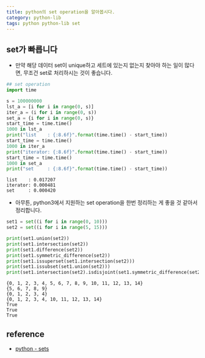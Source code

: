 ```yaml
---
title: python의 set operation을 알아봅시다. 
category: python-lib
tags: python python-lib set 
---
```


## set가 빠릅니다

- 만약 해당 데이터 set이 unique하고 세트에 있는지 없는지 찾아야 하는 일이 많다면, 무조건 set로 처리하시는 것이 좋습니다. 

```python
## set operation 
import time

s = 100000000
lst_a = [i for i in range(0, s)]
iter_a = (i for i in range(0, s))
set_a = {i for i in range(0, s)}
start_time = time.time()
1000 in lst_a
print("list    : {:8.6f}".format(time.time() - start_time))
start_time = time.time()
1000 in iter_a
print("iterator: {:8.6f}".format(time.time() - start_time))
start_time = time.time()
1000 in set_a
print("set     : {:8.6f}".format(time.time() - start_time))
```

```plaintext
list    : 0.017207
iterator: 0.000481
set     : 0.000420
```

- 아무튼, python3에서 지원하는 set operation을 한번 정리하는 게 좋을 것 같아서 정리합니다. 

```python
set1 = set((i for i in range(0, 10)))
set2 = set((i for i in range(5, 15)))

print(set1.union(set2))
print(set1.intersection(set2))
print(set1.difference(set2))
print(set1.symmetric_difference(set2))
print(set1.issuperset(set1.intersection(set2)))
print(set1.issubset(set1.union(set2)))
print(set1.intersection(set2).isdisjoint(set1.symmetric_difference(set2)))
```

```plaintext
{0, 1, 2, 3, 4, 5, 6, 7, 8, 9, 10, 11, 12, 13, 14}
{5, 6, 7, 8, 9}
{0, 1, 2, 3, 4}
{0, 1, 2, 3, 4, 10, 11, 12, 13, 14}
True
True
True
```

## reference

- [python - sets](https://docs.python.org/2/library/sets.html)
